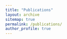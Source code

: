 ```yaml
---
title: "Publications"
layout: archive
sitemap: true
permalink: /publications/
author_profile: true
---
```



